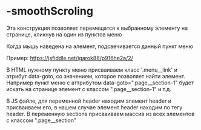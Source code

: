 # -smoothScroling
Эта конструкция позволяет перемещатся к выбранному элементу на странице, кликнув на один из пунктов меню

Когда мышь наведена на элемент, подсвечивается данный пункт меню

Пример: https://jsfiddle.net/igarok88/p916he2a/2/

В HTML нужному пункту меню присваиваем класс '.menu__link' и атрибут data-goto, со значением, которое позволяет найти элемент. 
Например пункт меню с аттрибутом data-goto=".page__section-1" будет искать на странице элемент с классом ".page__section-1" и т.д.

В JS файле, для переменной header находим элемент header и присваиваем его, в нашем случае элемент header находим по тегу header.
В переменную sections присваиваем массив из всех элементов с классом ".page__section"
